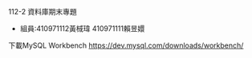 112-2 資料庫期末專題
* 組員:410971112黃棫瑋 410971111賴昱嬛

下載MySQL Workbench
https://dev.mysql.com/downloads/workbench/

